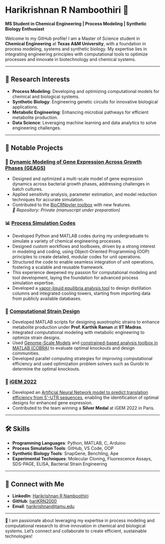 # Harikrishnan R Namboothiri 🌟

**MS Student in Chemical Engineering | Process Modeling | Synthetic Biology Enthusiast**

Welcome to my GitHub profile! I am a Master of Science student in **Chemical Engineering** at **Texas A&M University**, with a foundation in process modeling, systems and synthetic biology. My expertise lies in integrating engineering principles with computational tools to optimize processes and innovate in biotechnology and chemical systems.

---

## 🔬 Research Interests

- **Process Modeling**: Developing and optimizing computational models for chemical and biological systems.
- **Synthetic Biology**: Engineering genetic circuits for innovative biological applications.
- **Metabolic Engineering**: Enhancing microbial pathways for efficient metabolite production.
- **Data Science**: Leveraging machine learning and data analytics to solve engineering challenges.

---

## 🚀 Notable Projects

### 🧬 [Dynamic Modeling of Gene Expression Across Growth Phases (GEAGS)](https://github.com/hariKRN2000/GEAGS](https://github.com/hariKRN2000/GEAGS-Files)) 
- Designed and optimized a multi-scale model of gene expression dynamics across bacterial growth phases, addressing challenges in batch cultures.  
- Applied sensitivity analysis, parameter estimation, and model reduction techniques for accurate simulation.  
- Contributed to the [BioCRNpyler toolbox](https://github.com/BuildACell/bioCRNpyler) with new features.  
*📂 Repository: Private (manuscript under preparation)*

### 📊 [Process Simulation Codes](https://github.com/hariKRN2000/Process-Simulation-2-Codes)  
- Developed Python and MATLAB codes during my undergraduate to simulate a variety of chemical engineering processes.  
- Designed custom workflows and toolboxes, driven by a strong interest in modeling and coding, using Object-Oriented Programming (OOP) principles to create detailed, modular codes for unit operations.  
- Structured the code to enable seamless integration of unit operations, fostering a scalable and reusable framework.  
- This experience deepened my passion for computational modeling and tool development, laying the foundation for advanced process simulation expertise.  
- Developed a [vapor-liquid equilibria analysis tool](https://github.com/hariKRN2000/Vapour_Liquid_Equilibria_data_analysis) to design distillation columns and integrated cooling towers, starting from importing data from publicly available databases.

### 🧪 [Computational Strain Design](https://github.com/hariKRN2000/Synth_Auxotroph_design) 
- Developed MATLAB scripts for designing auxotrophic strains to enhance metabolite production under **Prof. Karthik Raman** at **IIT Madras**.  
- Integrated computational modeling with metabolic engineering to optimize strain designs.
- Used [Genome-Scale Models](http://bigg.ucsd.edu/models) and [constrained-based analysis toolbox in MATLAB (COBRA)](https://opencobra.github.io/cobratoolbox/stable/index.html) to evaluate optimal knockouts and design communities.
- Developed parallel computing strategies for improving computational efficiency and used optimization problem solvers such as Gurobi to determine the optimal knockouts.

### 🌱 [iGEM 2022](https://github.com/hariKRN2000/iGEM2022)
- Developed an [Artificial Neural Network model to predict translation efficiency from 5'-UTR sequences](https://2022.igem.wiki/ict-mumbai/model), enabling the identification of optimal designs for enhanced gene expression.  
- Contributed to the team winning a **Silver Medal** at iGEM 2022 in Paris.  

---

## 🛠️ Skills

- **Programming Languages**: Python, MATLAB, C, Arduino  
- **Process Simulation Tools**: GitHub, VS Code, OOP  
- **Synthetic Biology Tools**: SnapGene, Benchling, Ape  
- **Experimental Techniques**: Molecular Cloning, Fluorescence Assays, SDS-PAGE, ELISA, Bacterial Strain Engineering  

---

## 🌟 Connect with Me

- **LinkedIn**: [Harikrishnan R Namboothiri](https://www.linkedin.com/in/harikrishnan-namboothiri-092799183/)  
- **GitHub**: [hariKRN2000](https://github.com/hariKRN2000)  
- **Email**: [harikrishnan@tamu.edu](mailto:harikrishnan@tamu.edu)  

---

🌟 I am passionate about leveraging my expertise in process modeling and computational research to drive innovation in chemical and biological systems. Let’s connect and collaborate to create efficient, sustainable technologies!
